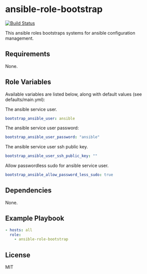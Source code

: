 # ansible-role-bootstrap

[![Build Status](https://travis-ci.org/BadFever/ansible-role-bootstrap.svg?branch=master)](https://travis-ci.org/BadFever/ansible-role-bootstrap)

This ansible roles bootstraps systems for ansible configuration management.

## Requirements

None.

## Role Variables

Available variables are listed below, along with default values (see defaults/main.yml):

The ansible service user.

```yaml
bootstrap_ansible_user: ansible
```

The ansible service user password:

```yaml
bootstrap_ansible_user_password: "ansible"
```

The ansible service user ssh public key.

```yaml
bootstrap_ansible_user_ssh_public_key: ""
```

Allow passwordless sudo for ansible service user.

```yaml
bootstrap_ansible_allow_password_less_sudo: true
```

## Dependencies

None.

## Example Playbook

```YAML
- hosts: all
  role:
    - ansible-role-bootstrap
```

## License

MIT
